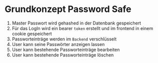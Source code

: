 # Grundkonzept Password Safe

1. Master Passwort wird gehashed in der Datenbank gespeichert
2. Für das LogIn wird ein bearer `token` erstellt und im frontend in einem cookie gespeichert
3. Passworteinträge werden im `Backend` verschlüsselt
4. User kann seine Passwörter anzeigen lassen
5. User kann bestehende Passworteinträge bearbeiten
6. User kann bestehende Passworteinträge löschen

